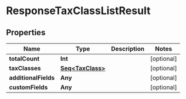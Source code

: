 

# ResponseTaxClassListResult


## Properties

Name | Type | Description | Notes
------------ | ------------- | ------------- | -------------
**totalCount** | **Int** |  |  [optional]
**taxClasses** | [**Seq&lt;TaxClass&gt;**](TaxClass.md) |  |  [optional]
**additionalFields** | **Any** |  |  [optional]
**customFields** | **Any** |  |  [optional]



